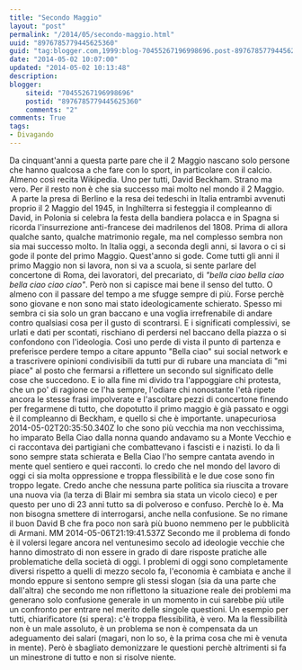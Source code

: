 ```yaml
---
title: "Secondo Maggio"
layout: "post"
permalink: "/2014/05/secondo-maggio.html"
uuid: "8976785779445625360"
guid: "tag:blogger.com,1999:blog-70455267196998696.post-8976785779445625360"
date: "2014-05-02 10:07:00"
updated: "2014-05-02 10:13:48"
description: 
blogger:
    siteid: "70455267196998696"
    postid: "8976785779445625360"
    comments: "2"
comments: True
tags:
- Divagando
---
```

Da cinquant'anni a questa parte pare che il 2 Maggio nascano solo
persone che hanno qualcosa a che fare con lo sport, in particolare con
il calcio. Almeno così recita Wikipedia. Uno per tutti, David Beckham.
Strano ma vero. Per il resto non è che sia successo mai molto nel mondo
il 2 Maggio.  A parte la presa di Berlino e la resa dei tedeschi in
Italia entrambi avvenuti proprio il 2 Maggio del 1945, in Inghilterra si
festeggia il compleanno di David, in Polonia si celebra la festa della
bandiera polacca e in Spagna si ricorda l'insurrezione anti-francese dei
madrilenos del 1808. Prima di allora qualche santo, qualche matrimonio
regale, ma nel complesso sembra non sia mai successo molto.
In Italia oggi, a seconda degli anni, si lavora o ci si gode il ponte
del primo Maggio. Quest'anno si gode. Come tutti gli anni il primo
Maggio non si lavora, non si va a scuola, si sente parlare del
concertone di Roma, dei lavoratori, del precariato, di *"bella ciao
bella ciao bella ciao ciao ciao"*. Però non si capisce mai bene il senso
del tutto. O almeno con il passare del tempo a me sfugge sempre di più.
Forse perchè sono giovane e non sono mai stato ideologicamente
schierato. Spesso mi sembra ci sia solo un gran baccano e una voglia
irrefrenabile di andare contro qualsiasi cosa per il gusto di
scontrarsi. E i significati complessivi, se urlati e dati per scontati,
rischiano di perdersi nel baccano della piazza o si confondono con
l'ideologia. Così uno perde di vista il punto di partenza e preferisce
perdere tempo a citare appunto "Bella ciao" sui social network e a
trascrivere opinioni condivisibili da tutti pur di rubare una manciata
di "mi piace" al posto che fermarsi a riflettere un secondo sul
significato delle cose che succedono. E io alla fine mi divido tra
l'appoggiare chi protesta, che un po' di ragione ce l'ha sempre,
l'odiare chi nonostante l'età ripete ancora le stesse frasi impolverate
e l'ascoltare pezzi di concertone finendo per fregarmene di tutto, che
dopotutto il primo maggio è già passato e oggi è il compleanno di
Beckham, e quello si che è importante.
[](http://www.blogger.com/profile/15088852821798892299)
unapecuriosa
2014-05-02T20:35:50.340Z
Io che sono più vecchia ma non vecchissima, ho imparato Bella Ciao dalla
nonna quando andavamo su a Monte Vecchio e ci raccontava dei partigiani
che combattevano i fascisti e i nazisti. Io da lì sono sempre stata
schierata e Bella Ciao l'ho sempre cantata avendo in mente quel sentiero
e quei racconti. Io credo che nel mondo del lavoro di oggi ci sia molta
oppressione e troppa flessibilità e le due cose sono fin troppo legate.
Credo anche che nessuna parte politica sia riuscita a trovare una nuova
via (la terza di Blair mi sembra sia stata un vicolo cieco) e per questo
per uno di 23 anni tutto sa di polveroso e confuso. Perchè lo è. Ma non
bisogna smettere di interrogarsi, anche nella confusione. Se no rimane
il buon David B che fra poco non sarà più buono nemmeno per le
pubblicità di Armani.
[](http://www.blogger.com/profile/00210870461524700670)
MM
2014-05-06T21:19:41.537Z
Secondo me il problema di fondo è il volersi legare ancora nel
ventunesimo secolo ad ideologie vecchie che hanno dimostrato di non
essere in grado di dare risposte pratiche alle problematiche della
società di oggi. I problemi di oggi sono completamente diversi rispetto
a quelli di mezzo secolo fa, l'economia è cambiata e anche il mondo
eppure si sentono sempre gli stessi slogan (sia da una parte che
dall'altra) che secondo me non riflettono la situazione reale dei
problemi ma generano solo confusione generale in un momento in cui
sarebbe più utile un confronto per entrare nel merito delle singole
questioni. Un esempio per tutti, chiarificatore (si spera): c'è troppa
flessibilità, è vero. Ma la flessibilità non è un male assoluto, è un
problema se non è compensata da un adeguamento dei salari (magari, non
lo so, è la prima cosa che mi è venuta in mente). Però è sbagliato
demonizzare le questioni perchè altrimenti si fa un minestrone di tutto
e non si risolve niente.
